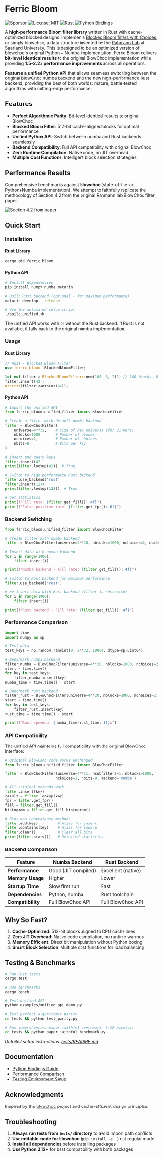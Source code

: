 # Ferric Bloom

[![Sponsor](https://img.shields.io/badge/Sponsor-❤️-pink.svg)](https://github.com/sponsors/jadidbourbaki)
[![License: MIT](https://img.shields.io/badge/License-MIT-yellow.svg)](https://opensource.org/licenses/MIT)
[![Rust](https://img.shields.io/badge/rust-1.70%2B-brightgreen.svg)](https://www.rust-lang.org)
[![Python Bindings](https://img.shields.io/badge/python-3.8%2B-blue.svg)](https://www.python.org)

A **high-performance Bloom filter library** written in Rust with cache-optimized blocked designs. Implements [Blocked Bloom filters with Choices](https://arxiv.org/abs/2501.18977), or simply blowchoc, a data structure invented by the [Rahmann Lab](https://www.rahmannlab.de/index.html) at Saarland University. This is designed to be an optimized version of blowchoc's original Python + Numba implementation. Ferric Bloom delivers **bit-level identical results** to the original BlowChoc implementation while providing **1.5-2.2× performance improvements** across all operations.

**Features a unified Python API** that allows seamless switching between the original BlowChoc numba backend and the new high-performance Rust backend, providing the best of both worlds: mature, battle-tested algorithms with cutting-edge performance.

## Features

- **Perfect Algorithmic Parity**: Bit-level identical results to original BlowChoc
- **Blocked Bloom Filter**: 512-bit cache-aligned blocks for optimal performance
- **Unified Python API**: Switch between numba and Rust backends seamlessly
- **Backend Compatibility**: Full API compatibility with original BlowChoc
- **Zero Runtime Compilation**: Native code, no JIT overhead
- **Multiple Cost Functions**: Intelligent block selection strategies


## Performance Results

Comprehensive benchmarks against **blowchoc** (state-of-the-art Python+Numba implementation). We attempt
to faithfully replicate the methodology of Section 4.2 from the original Rahmann lab BlowChoc filter paper.

<img src="tests/paper_faithful_performance_comparison.png" alt="Section 4.2 from paper">

## Quick Start

### Installation

#### Rust Library
```bash
cargo add ferric-bloom
```

#### Python API
```bash
# Install dependencies
pip install numpy numba maturin

# Build Rust backend (optional - for maximum performance)
maturin develop --release

# Use the automated setup script
./build_unified.sh
```

The unified API works with or without the Rust backend. If Rust is not available, it falls back to the original numba implementation.

### Usage

#### Rust Library
```rust
// Rust - Blocked Bloom Filter
use ferric_bloom::BlockedBloomFilter;

let mut filter = BlockedBloomFilter::new(100, 8, 2)?; // 100 blocks, 8 bits/key, 2 choices
filter.insert(42);
assert!(filter.contains(42));
```

#### Python API
```python
# Import the unified API
from ferric_bloom.unified_filter import BlowChocFilter

# Create a filter with default numba backend
filter = BlowChocFilter(
    universe=4**21,    # Size of key universe (for 21-mers)
    nblocks=1000,      # Number of blocks
    nchoices=2,        # Number of choices
    nbits=8            # Bits per key
)

# Insert and query keys
filter.insert(42)
print(filter.lookup(42))  # True

# Switch to high-performance Rust backend
filter.use_backend('rust')
filter.insert(123)
print(filter.lookup(123))  # True

# Get statistics
print(f"Fill rate: {filter.get_fill():.4f}")
print(f"False positive rate: {filter.get_fpr():.6f}")
```

### Backend Switching
```python
from ferric_bloom.unified_filter import BlowChocFilter

# Create filter with numba backend
filter = BlowChocFilter(universe=4**20, nblocks=1000, nchoices=2, nbits=8)

# Insert data with numba backend
for i in range(1000):
    filter.insert(i)

print(f"Numba backend - Fill rate: {filter.get_fill():.4f}")

# Switch to Rust backend for maximum performance
filter.use_backend('rust')

# Re-insert data with Rust backend (filter is recreated)
for i in range(1000):
    filter.insert(i)

print(f"Rust backend - Fill rate: {filter.get_fill():.4f}")
```

### Performance Comparison
```python
import time
import numpy as np

# Test data
test_keys = np.random.randint(0, 2**32, 10000, dtype=np.uint64)

# Benchmark numba backend
filter_numba = BlowChocFilter(universe=4**20, nblocks=1000, nchoices=2, nbits=8, backend='numba')
start = time.time()
for key in test_keys:
    filter_numba.insert(key)
numba_time = time.time() - start

# Benchmark rust backend
filter_rust = BlowChocFilter(universe=4**20, nblocks=1000, nchoices=2, nbits=8, backend='rust')
start = time.time()
for key in test_keys:
    filter_rust.insert(key)
rust_time = time.time() - start

print(f"Rust speedup: {numba_time/rust_time:.1f}x")
```

### API Compatibility

The unified API maintains full compatibility with the original BlowChoc interface:

```python
# Original BlowChoc code works unchanged
from ferric_bloom.unified_filter import BlowChocFilter

filter = BlowChocFilter(universe=4**21, nsubfilters=1, nblocks=1000, 
                       nchoices=2, nbits=8, backend='numba')

# All original methods work
filter.insert(key)
result = filter.lookup(key)
fpr = filter.get_fpr()
fill = filter.get_fill()
histogram = filter.get_fill_histogram()

# Plus new convenience methods
filter.add(key)         # Alias for insert
filter.contains(key)    # Alias for lookup
filter.clear()          # Clear all bits
print(filter.stats())   # Detailed statistics
```

### Backend Comparison

| Feature | Numba Backend | Rust Backend |
|---------|---------------|--------------|
| **Performance** | Good (JIT compiled) | Excellent (native) |
| **Memory Usage** | Higher | Lower |
| **Startup Time** | Slow first run | Fast |
| **Dependencies** | Python, numba | Rust toolchain |
| **Compatibility** | Full BlowChoc API | Full BlowChoc API |

## Why So Fast?

1. **Cache-Optimized**: 512-bit blocks aligned to CPU cache lines
2. **Zero JIT Overhead**: Native code compilation, no runtime warmup
3. **Memory Efficient**: Direct bit manipulation without Python boxing
4. **Smart Block Selection**: Multiple cost functions for load balancing

## Testing & Benchmarks

```bash
# Run Rust tests
cargo test

# Run benchmarks  
cargo bench

# Test unified API
python examples/unified_api_demo.py

# Test perfect algorithmic parity
cd tests && python test_parity.py

# Run comprehensive paper-faithful benchmarks (~15 minutes)
cd tests && python paper_faithful_benchmark.py
```

*Detailed setup instructions: [tests/README.md](tests/README.md)*

## Documentation

- [Python Bindings Guide](PYTHON_BINDINGS.md)
- [Performance Comparison](COMPARISON.md)
- [Testing Environment Setup](tests/README.md)

## Acknowledgments

Inspired by the [blowchoc](https://github.com/BloomfilterTeam/blowchoc-filters) project and cache-efficient design principles.

## Troubleshooting

1. **Always run tests from `tests/` directory** to avoid import path conflicts
2. **Use editable mode for blowchoc** (`pip install -e .`) not regular mode
3. **Install all dependencies** before installing packages
4. **Use Python 3.12+** for best compatibility with both packages